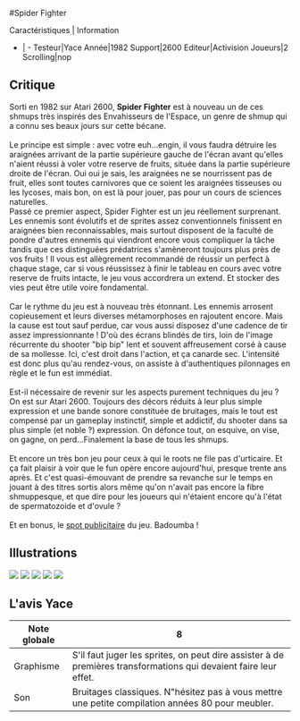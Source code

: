 #Spider Fighter

Caractéristiques | Information
- | -
Testeur|Yace
Année|1982
Support|2600
Editeur|Activision
Joueurs|2
Scrolling|nop

## Critique
Sorti en 1982 sur Atari 2600, <b>Spider Fighter</b> est à nouveau un de ces shmups très inspirés des Envahisseurs de l'Espace, un genre de shmup qui a connu ses beaux jours sur cette bécane.<br/><br/>Le principe est simple : avec votre euh...engin, il vous faudra détruire les araignées arrivant de la partie supérieure gauche de l'écran avant qu'elles n'aient réussi à voler votre reserve de fruits, située dans la partie supérieure droite de l'écran. Oui oui je sais, les araignées ne se nourrissent pas de fruit, elles sont toutes carnivores que ce soient les araignées tisseuses ou les lycoses, mais bon, on est là pour jouer, pas pour un cours de sciences naturelles.<br/>Passé ce premier aspect, Spider Fighter est un jeu réellement surprenant. Les ennemis sont évolutifs et de sprites assez conventionnels finissent en araignées bien reconnaissables, mais surtout disposent de la faculté de pondre d'autres ennemis qui viendront encore vous compliquer la tâche tandis que ces distinguées prédatrices s'amèneront toujours plus près de vos fruits ! Il vous est allègrement recommandé de réussir un perfect à chaque stage, car si vous réussissez à finir le tableau en cours avec votre reserve de fruits intacte,  le jeu vous accordrera un extend. Et stocker des vies peut être utile voire fondamental.<br/><br/>Car le rythme du jeu est à nouveau très étonnant. Les ennemis arrosent copieusement et leurs diverses métamorphoses en rajoutent encore. Mais la cause est tout sauf perdue, car vous aussi disposez d'une cadence de tir assez impressionnante ! D'où des écrans blindés de tirs, loin de l'image récurrente du shooter "bip bip" lent et souvent affreusement corsé à cause de sa mollesse. Ici, c'est droit dans l'action, et ça canarde sec. L'intensité est donc plus qu'au rendez-vous, on assiste à d'authentiques pilonnages en règle et le fun est immédiat.<br/><br/>Est-il nécessaire de revenir sur les aspects purement techniques du jeu ? On est sur Atari 2600. Toujours des décors réduits à leur plus simple expression et une bande sonore constituée de bruitages, mais le tout est compensé par un gameplay instinctif, simple et addictif, du shooter dans sa plus simple (et noble ?) expression. On défonce tout, on esquive, on vise, on gagne, on perd...Finalement la base de tous les shmups.<br/><br/>Et encore un très bon jeu pour ceux à qui le roots ne file pas d'urticaire. Et ça fait plaisir à voir que le fun opère encore aujourd'hui, presque trente ans après. Et c'est quasi-émouvant de prendre sa revanche sur le temps en jouant à des titres sortis alors même qu'on n'avait pas encore la fibre shmuppesque, et que dire pour les joueurs qui n'étaient encore qu'à l'état de spermatozoide et d'ovule ?<br/><br/>Et en bonus, le <a href="http://video.google.com/videoplay?docid=-7639300937549117429#">spot publicitaire</a> du jeu. Badoumba !

## Illustrations
![](http://www.shmup.com/images/thumbs/img_fiche_1_1463.png)
![](http://www.shmup.com/images/thumbs/img_fiche_2_1463.png)
![](http://www.shmup.com/images/thumbs/img_fiche_3_1463.png)
![](http://www.shmup.com/images/thumbs/img_fiche_4_1463.png)
![](http://www.shmup.com/images/thumbs/img_fiche_5_1463.png)

## L'avis Yace
Note globale|8
-|-
Graphisme|S'il faut juger les sprites, on peut dire assister à de premières transformations qui devaient faire leur effet.
Son|Bruitages classiques. N"hésitez pas à vous mettre une petite compilation années 80 pour meubler.
